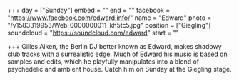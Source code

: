 +++
day = ["Sunday"]
embed = ""
end = ""
facebook = "https://www.facebook.com/edward.info/"
name = "Edward"
photo = "/v1583319953/Web_0000000011_kh5tc5.jpg"
position = ["Giegling"]
soundcloud = "https://soundcloud.com/edward"
start = ""

+++
Gilles Aiken, the Berlin DJ better known as Edward, makes shadowy club tracks with a surrealistic edge. Much of Edward his music is based on samples and edits, which he playfully manipulates into a blend of psychedelic and ambient house. Catch him on Sunday at the Giegling stage.